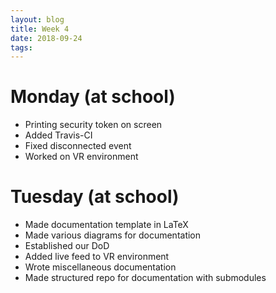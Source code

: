 ```yaml
---
layout: blog
title: Week 4
date: 2018-09-24
tags:
---
```

# Monday (at school)
* Printing security token on screen
* Added Travis-CI
* Fixed disconnected event
* Worked on VR environment

# Tuesday (at school)
* Made documentation template in LaTeX
* Made various diagrams for documentation
* Established our DoD
* Added live feed to VR environment
* Wrote miscellaneous documentation 
* Made structured repo for documentation with submodules
